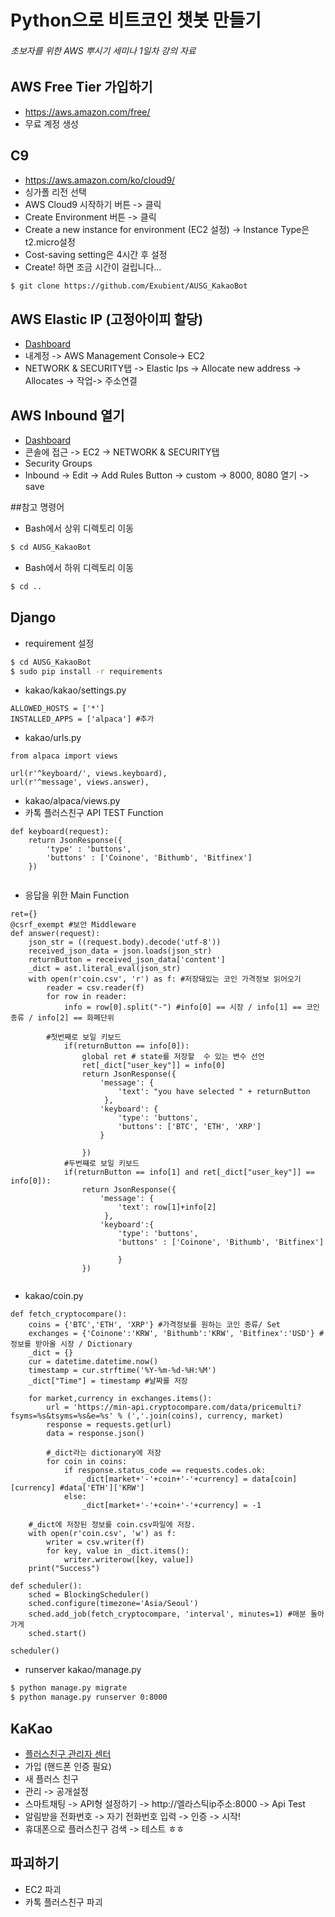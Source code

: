 # Python으로 비트코인 챗봇 만들기
###### 초보자를 위한 AWS 뿌시기 세미나 1일차 강의 자료

## AWS Free Tier 가입하기
* https://aws.amazon.com/free/
* 무료 계정 생성

## C9
* https://aws.amazon.com/ko/cloud9/
* 싱가폴 리전 선택
* AWS Cloud9 시작하기 버튼 -> 클릭
* Create Environment 버튼 -> 클릭
* Create a new instance for environment (EC2 설정) -> Instance Type은 t2.micro설정
* Cost-saving setting은 4시간 후 설정
* Create! 하면 조금 시간이 걸립니다...
```bash
$ git clone https://github.com/Exubient/AUSG_KakaoBot
```

## AWS Elastic IP (고정아이피 할당)
* [Dashboard](https://aws.amazon.com/ko/)
* 내계정 -> AWS Management Console-> EC2
* NETWORK & SECURITY탭 -> Elastic Ips -> Allocate new address -> Allocates -> 작업-> 주소연결

## AWS Inbound 열기
* [Dashboard](https://aws.amazon.com/ko/)
* 콘솔에 접근  -> EC2 -> NETWORK & SECURITY탭
* Security Groups
* Inbound -> Edit  -> Add Rules Button -> custom -> 8000, 8080 열기 -> save

##참고 명령어

* Bash에서 상위 디렉토리 이동
```bash
$ cd AUSG_KakaoBot 
```
* Bash에서 하위 디렉토리 이동
```bash
$ cd .. 
```

## Django
* requirement 설정
```bash
$ cd AUSG_KakaoBot
$ sudo pip install -r requirements
```

* kakao/kakao/settings.py
```
ALLOWED_HOSTS = ['*']
INSTALLED_APPS = ['alpaca'] #추가
```

* kakao/urls.py
```
from alpaca import views

url(r'^keyboard/', views.keyboard),
url(r'^message', views.answer),
```

* kakao/alpaca/views.py
* 카톡 플러스친구 API TEST Function
```
def keyboard(request):
    return JsonResponse({
        'type' : 'buttons',
        'buttons' : ['Coinone', 'Bithumb', 'Bitfinex']
    })
	
```

* 응답을 위한 Main Function
```
ret={}
@csrf_exempt #보안 Middleware
def answer(request):
    json_str = ((request.body).decode('utf-8'))
    received_json_data = json.loads(json_str)
    returnButton = received_json_data['content']
    _dict = ast.literal_eval(json_str)
    with open(r'coin.csv', 'r') as f: #저장돼있는 코인 가격정보 읽어오기
        reader = csv.reader(f)
        for row in reader:
            info = row[0].split("-") #info[0] == 시장 / info[1] == 코인종류 / info[2] == 화폐단위
	    
	    #첫번째로 보일 키보드
            if(returnButton == info[0]):
                global ret # state를 저장할  수 있는 변수 선언
                ret[_dict["user_key"]] = info[0]
                return JsonResponse({
                    'message': {
                        'text': "you have selected " + returnButton
                     },
                    'keyboard': {
                        'type': 'buttons',
                        'buttons': ['BTC', 'ETH', 'XRP']
                    }

                })
            #두번쨰로 보일 키보드
            if(returnButton == info[1] and ret[_dict["user_key"]] == info[0]):
                return JsonResponse({
                    'message': {
                        'text': row[1]+info[2]
                     },
                    'keyboard':{
                        'type': 'buttons',
                        'buttons' : ['Coinone', 'Bithumb', 'Bitfinex']

                        }
                })
    
```

* kakao/coin.py
```
def fetch_cryptocompare():
	coins = {'BTC','ETH', 'XRP'} #가격정보를 원하는 코인 종류/ Set
	exchanges = {'Coinone':'KRW', 'Bithumb':'KRW', 'Bitfinex':'USD'} #정보를 받아올 시장 / Dictionary
	_dict = {}
	cur = datetime.datetime.now()
	timestamp = cur.strftime('%Y-%m-%d-%H:%M')
	_dict["Time"] = timestamp #날짜를 저장 

	for market,currency in exchanges.items():
		url = 'https://min-api.cryptocompare.com/data/pricemulti?fsyms=%s&tsyms=%s&e=%s' % (','.join(coins), currency, market)
		response = requests.get(url)
		data = response.json()
		
		#_dict라는 dictionary에 저장
		for coin in coins: 
			if response.status_code == requests.codes.ok:
				_dict[market+'-'+coin+'-'+currency] = data[coin][currency] #data['ETH']['KRW']
			else:
				_dict[market+'-'+coin+'-'+currency] = -1

	#_dict에 저장된 정보를 coin.csv파일에 저장.
	with open(r'coin.csv', 'w') as f:
		writer = csv.writer(f)
		for key, value in _dict.items():
			writer.writerow([key, value])
	print("Success")

def scheduler():
    sched = BlockingScheduler()
    sched.configure(timezone='Asia/Seoul')
    sched.add_job(fetch_cryptocompare, 'interval', minutes=1) #매분 돌아가게 
    sched.start()

scheduler()

```
* runserver kakao/manage.py
```bash
$ python manage.py migrate
$ python manage.py runserver 0:8000
```
## KaKao
* [플러스친구 관리자 센터](https://center-pf.kakao.com/signup)
* 가입 (핸드폰 인증 필요)
* 새 플러스 친구
* 관리 -> 공개설정
* 스마트채팅 -> API형 설정하기 -> http://엘라스틱ip주소:8000 -> Api Test
* 알림받을 전화번호 -> 자기 전화번호 입력 -> 인증 -> 시작!
* 휴대폰으로 플러스친구 검색 -> 테스트 ㅎㅎ 

## 파괴하기
* EC2 파괴
* 카톡 플러스친구 파괴

